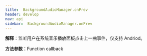 ```yaml
---
title:  BackgroundAudioManager.onPrev
header: develop
nav: api
sidebar:  BackgroundAudioManager.onPrev
---
```





**解释**：监听用户在系统音乐播放面板点击上一曲事件，仅支持 Andriod。

**方法参数**：Function callback